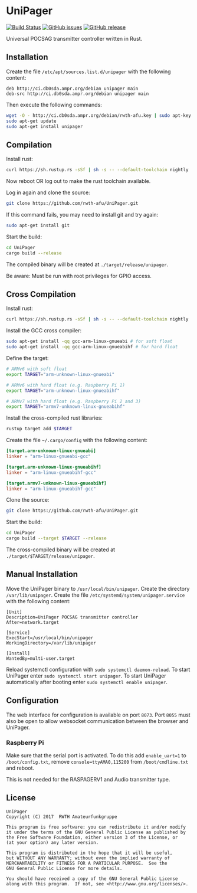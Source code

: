 # UniPager

[![Build Status](https://img.shields.io/travis/rwth-afu/UniPager.svg?style=flat)](https://travis-ci.org/rwth-afu/UniPager)
[![GitHub issues](https://img.shields.io/github/issues/rwth-afu/UniPager.svg?style=flat)](https://github.com/rwth-afu/UniPager/issues)
[![GitHub release](https://img.shields.io/github/release/rwth-afu/UniPager.svg?style=flat)](https://github.com/rwth-afu/UniPager/releases)

Universal POCSAG transmitter controller written in Rust.

## Installation

Create the file `/etc/apt/sources.list.d/unipager` with the following content:

```
deb http://ci.db0sda.ampr.org/debian unipager main
deb-src http://ci.db0sda.ampr.org/debian unipager main
```

Then execute the following commands:

```bash
wget -O - http://ci.db0sda.ampr.org/debian/rwth-afu.key | sudo apt-key add -
sudo apt-get update
sudo apt-get install unipager
```

## Compilation
Install rust:

```bash
curl https://sh.rustup.rs -sSf | sh -s -- --default-toolchain nightly
```

Now reboot OR log out to make the rust toolchain available.

Log in again and clone the source:

```bash
git clone https://github.com/rwth-afu/UniPager.git
```

If this command fails, you may need to install git and try again:

```bash
sudo apt-get install git
```

Start the build:

```bash
cd UniPager
cargo build --release
```
The compiled binary will be created at `./target/release/unipager`.

Be aware: Must be run with root privileges for GPIO access.

## Cross Compilation

Install rust:

```bash
curl https://sh.rustup.rs -sSf | sh -s -- --default-toolchain nightly
```

Install the GCC cross compiler:

```bash
sudo apt-get install -qq gcc-arm-linux-gnueabi # for soft float
sudo apt-get install -qq gcc-arm-linux-gnueabihf # for hard float
```

Define the target:

```bash
# ARMv6 with soft float
export TARGET="arm-unknown-linux-gnueabi"

# ARMv6 with hard float (e.g. Raspberry Pi 1)
export TARGET="arm-unknown-linux-gnueabihf"

# ARMv7 with hard float (e.g. Raspberry Pi 2 and 3)
export TARGET="armv7-unknown-linux-gnueabihf"
```

Install the cross-compiled rust libraries:

```bash
rustup target add $TARGET
```

Create the file `~/.cargo/config` with the following content:

```toml
[target.arm-unknown-linux-gnueabi]
linker = "arm-linux-gnueabi-gcc"

[target.arm-unknown-linux-gnueabihf]
linker = "arm-linux-gnueabihf-gcc"

[target.armv7-unknown-linux-gnueabihf]
linker = "arm-linux-gnueabihf-gcc"
```

Clone the source:

```bash
git clone https://github.com/rwth-afu/UniPager.git
```

Start the build:

```bash
cd UniPager
cargo build --target $TARGET --release 
```

The cross-compiled binary will be created at `./target/$TARGET/release/unipager`.

## Manual Installation

Move the UniPager binary to `/usr/local/bin/unipager`. Create the directory
`/var/lib/unipager`. Create the file `/etc/systemd/system/unipager.service` with
the following content:

```
[Unit]
Description=UniPager POCSAG transmitter controller
After=network.target

[Service]
ExecStart=/usr/local/bin/unipager
WorkingDirectory=/var/lib/unipager

[Install]
WantedBy=multi-user.target
```
Reload systemctl configuration with `sudo systemctl daemon-reload`.
To start UniPager enter `sudo systemctl start unipager`. To start UniPager
automatically after booting enter `sudo systemctl enable unipager`.

## Configuration

The web interface for configuration is available on port `8073`. Port `8055`
must also be open to allow websocket communication between the browser and
UniPager.

### Raspberry Pi
Make sure that the serial port is activated. To do this add `enable_uart=1` to
`/boot/config.txt`, remove `console=ttyAMA0,115200` from `/boot/cmdline.txt` and
reboot.

This is not needed for the RASPAGERV1 and Audio transmitter type.

## License

    UniPager
    Copyright (C) 2017  RWTH Amateurfunkgruppe

    This program is free software: you can redistribute it and/or modify
    it under the terms of the GNU General Public License as published by
    the Free Software Foundation, either version 3 of the License, or
    (at your option) any later version.

    This program is distributed in the hope that it will be useful,
    but WITHOUT ANY WARRANTY; without even the implied warranty of
    MERCHANTABILITY or FITNESS FOR A PARTICULAR PURPOSE.  See the
    GNU General Public License for more details.

    You should have received a copy of the GNU General Public License
    along with this program.  If not, see <http://www.gnu.org/licenses/>.
